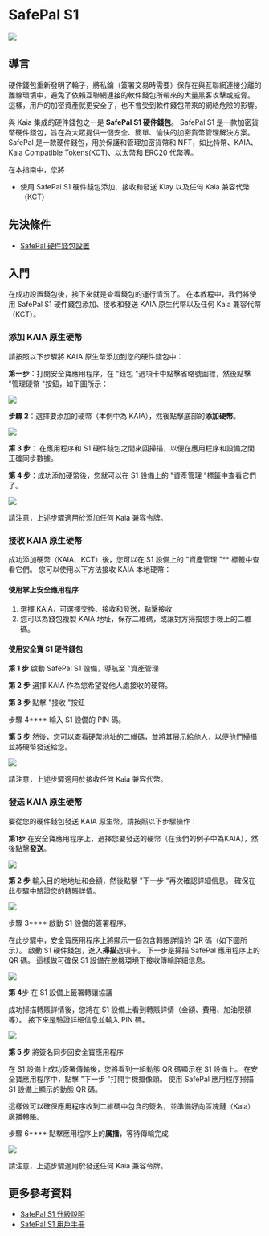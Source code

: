 # SafePal S1

![](/img/banners/kaia-safepal.png)

## 導言<a id="introduction"></a>

硬件錢包重新發明了輪子，將私鑰（簽署交易時需要）保存在與互聯網連接分離的離線環境中，避免了依賴互聯網連接的軟件錢包所帶來的大量黑客攻擊或威脅。 這樣，用戶的加密資產就更安全了，也不會受到軟件錢包帶來的網絡危險的影響。

與 Kaia 集成的硬件錢包之一是 **SafePal S1 硬件錢包**。 SafePal S1 是一款加密貨幣硬件錢包，旨在為大眾提供一個安全、簡單、愉快的加密貨幣管理解決方案。 SafePal 是一款硬件錢包，用於保護和管理加密貨幣和 NFT，如比特幣、KAIA、Kaia Compatible Tokens(KCT)、以太幣和 ERC20 代幣等。

在本指南中，您將

- 使用 SafePal S1 硬件錢包添加、接收和發送 Klay 以及任何 Kaia 兼容代幣（KCT）

## 先決條件<a id="prerequisites"></a>

- [SafePal 硬件錢包設置](https://safepalsupport.zendesk.com/hc/en-us/articles/360046051752)

## 入門<a id="getting-started"></a>

在成功設置錢包後，接下來就是查看錢包的運行情況了。 在本教程中，我們將使用 SafePal S1 硬件錢包添加、接收和發送 KAIA 原生代幣以及任何 Kaia 兼容代幣（KCT）。

### 添加 KAIA 原生硬幣<a id="adding-kaia-native-coin"></a>

請按照以下步驟將 KAIA 原生幣添加到您的硬件錢包中：

**第一步**：打開安全寶應用程序，在 "錢包 "選項卡中點擊省略號圖標，然後點擊 "管理硬幣 "按鈕，如下圖所示：

![](/img/build/tools/step1-add-klay.png)

**步驟 2**：選擇要添加的硬幣（本例中為 KAIA），然後點擊底部的**添加硬幣**。

![](/img/build/tools/step2-add-klay.png)

**第 3 步**：  在應用程序和 S1 硬件錢包之間來回掃描，以便在應用程序和設備之間正確同步數據。

**第 4 步**：成功添加硬幣後，您就可以在 S1 設備上的 "資產管理 "標籤中查看它們了。

![](/img/build/tools/step4-add-klay.png)

請注意，上述步驟適用於添加任何 Kaia 兼容令牌。

### 接收 KAIA 原生硬幣 <a id="receiving-kaia-native-coin"></a>

成功添加硬幣（KAIA、KCT）後，您可以在 S1 設備上的 "資產管理 "\*\* 標籤中查看它們。 您可以使用以下方法接收 KAIA 本地硬幣：

#### 使用掌上安全應用程序

1. 選擇 KAIA，可選擇交換、接收和發送，點擊接收
2. 您可以為錢包複製 KAIA 地址，保存二維碼，或讓對方掃描您手機上的二維碼。

#### 使用安全寶 S1 硬件錢包

**第 1 步** 啟動 SafePal S1 設備，導航至 "資產管理

**第 2 步** 選擇 KAIA 作為您希望從他人處接收的硬幣。

**第 3 步** 點擊 "接收 "按鈕

步驟 4\*\*\*\* 輸入 S1 設備的 PIN 碼。

**第 5 步** 然後，您可以查看硬幣地址的二維碼，並將其展示給他人，以便他們掃描並將硬幣發送給您。

![](/img/build/tools/sphw-rec-banner.png)

請注意，上述步驟適用於接收任何 Kaia 兼容代幣。

### 發送 KAIA 原生硬幣 <a id="sending-kaia-native-coin"></a>

要從您的硬件錢包發送 KAIA 原生幣，請按照以下步驟操作：

**第1步** 在安全寶應用程序上，選擇您要發送的硬幣（在我們的例子中為KAIA），然後點擊**發送**。

![](/img/build/tools/step1-send-klay.png)

**第 2 步** 輸入目的地地址和金額，然後點擊 "下一步 "再次確認詳細信息。 確保在此步驟中驗證您的轉賬詳情。

![](/img/build/tools/step2-send-klay.png)

步驟 3\*\*\*\* 啟動 S1 設備的簽署程序。

在此步驟中，安全寶應用程序上將顯示一個包含轉賬詳情的 QR 碼（如下圖所示）。 啟動 S1 硬件錢包，進入**掃描**選項卡。 下一步是掃描 SafePal 應用程序上的 QR 碼。 這樣做可確保 S1 設備在脫機環境下接收傳輸詳細信息。

![](/img/build/tools/step3-send-klay.png)

**第 4**步 在 S1 設備上籤署轉讓協議

成功掃描轉賬詳情後，您將在 S1 設備上看到轉賬詳情（金額、費用、加油限額等）。 接下來是驗證詳細信息並輸入 PIN 碼。

![](/img/build/tools/step4-send-klay.png)

**第 5 步** 將簽名同步回安全寶應用程序

在 S1 設備上成功簽署傳輸後，您將看到一組動態 QR 碼顯示在 S1 設備上。 在安全寶應用程序中，點擊 "下一步 "打開手機攝像頭。 使用 SafePal 應用程序掃描 S1 設備上顯示的動態 QR 碼。

這樣做可以確保應用程序收到二維碼中包含的簽名，並準備好向區塊鏈（Kaia）廣播轉賬。

步驟 6\*\*\*\* 點擊應用程序上的**廣播**，等待傳輸完成

![](/img/build/tools/step6-send-klay.png)

請注意，上述步驟適用於發送任何 Kaia 兼容令牌。

## 更多參考資料 <a id="further-references"></a>

- [SafePal S1 升級說明](https://www.safepal.com/en/upgrade/s1)
- [SafePal S1 用戶手冊](https://docs.safepal.io/safepal-hardware-wallet/user-manual)
